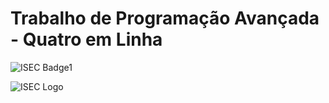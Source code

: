 # Trabalho de Programação Avançada - Quatro em Linha

![ISEC Badge1](https://img.shields.io/badge/ISEC-PA-red)

![ISEC Logo](https://moodle.isec.pt/moodle/pluginfile.php/1/theme_adaptable/logo/1581343866/logo.png)

